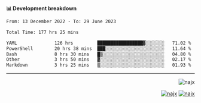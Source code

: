 <b>📊 Development breakdown</b>
<!--START_SECTION:waka-->

```txt
From: 13 December 2022 - To: 29 June 2023

Total Time: 177 hrs 25 mins

YAML              126 hrs         █████████████████▓░░░░░░░   71.02 %
PowerShell        20 hrs 38 mins  ███░░░░░░░░░░░░░░░░░░░░░░   11.64 %
Bash              8 hrs 30 mins   █▒░░░░░░░░░░░░░░░░░░░░░░░   04.80 %
Other             3 hrs 50 mins   ▓░░░░░░░░░░░░░░░░░░░░░░░░   02.17 %
Markdown          3 hrs 25 mins   ▒░░░░░░░░░░░░░░░░░░░░░░░░   01.93 %
```

<!--END_SECTION:waka-->
-----
<p align="right">
  <img src="https://komarev.com/ghpvc/?username=najx&label=GitHub%20Profile%20Views&color=yellow&style=flat" alt="najx" />
</p align="center">
<p align="right">
  <a href="https://www.linkedin.com/in/abdx"><img src="https://img.shields.io/badge/LinkedIn--_.svg?style=social&logo=linkedin" alt="najx"></a>
  <a href="https://stackoverflow.com/users/19588110/najim-abdelmoula"><img src="https://img.shields.io/badge/Stack Overflow--_.svg?style=social&logo=stackoverflow" alt="najx"></a>
</p align="center">
